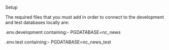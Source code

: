 Setup

The required files that you must add in order to connect to the development and test databases locally are:

.env.development
containing:- PGDATABASE=nc_news

.env.test
containing:- PGDATABASE=nc_news_test
